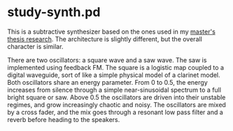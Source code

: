# study-synth.pd

This is a subtractive synthesizer based on the ones used in my [master's thesis
research](https://traviswest.ca/making_mappings/). The architecture is slightly
different, but the overall character is similar.

There are two oscillators: a square wave and a saw wave. The saw is implemented
using feedback FM. The square is a logistic map coupled to a digital waveguide,
sort of like a simple physical model of a clarinet model. Both oscillators
share an energy parameter. From 0 to 0.5, the energy increases from silence
through a simple near-sinusoidal spectrum to a full bright square or saw. Above
0.5 the oscillators are driven into their unstable regimes, and grow
increasingly chaotic and noisy.  The oscillators are mixed by a cross fader,
and the mix goes through a resonant low pass filter and a reverb before heading
to the speakers.
